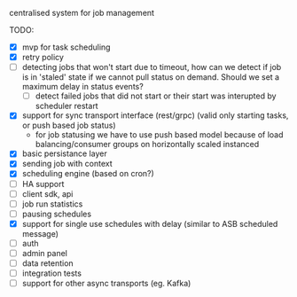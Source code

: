 centralised system for job management

TODO:

- [x] mvp for task scheduling
- [x] retry policy
- [ ] detecting jobs that won't start due to timeout, how can we detect if job is in 'staled' state if we 
  cannot pull status on demand. Should we set a maximum delay in status events?
  - [ ] detect failed jobs that did not start or their start was interupted by scheduler restart
- [x] support for sync transport interface (rest/grpc) (valid only starting tasks, or push based job status)
  - for job statusing we have to use push based model because of load balancing/consumer groups on horizontally scaled instanced
- [x] basic persistance layer
- [x] sending job with context
- [x] scheduling engine (based on cron?)
- [ ] HA support
- [ ] client sdk, api
- [ ] job run statistics
- [ ] pausing schedules
- [x] support for single use schedules with delay (similar to ASB scheduled message)
- [ ] auth
- [ ] admin panel
- [ ] data retention
- [ ] integration tests
- [ ] support for other async transports (eg. Kafka)